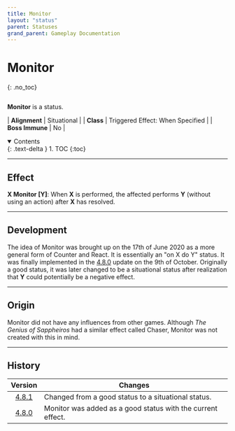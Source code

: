 ```yaml
---
title: Monitor
layout: "status"
parent: Statuses
grand_parent: Gameplay Documentation
---
```


# Monitor
{: .no_toc}

<div class="row">
<div class="column content" markdown="1">

**Monitor** is a status.

| **Alignment** | Situational |
| **Class** | Triggered Effect: When Specified |
| **Boss Immune** | No |

</div>
<div class="column toc" markdown="1">
<details open markdown="block">
<summary>
Contents
</summary>
{: .text-delta }
1. TOC
{:toc}
</details>
</div>
</div> 

---

## Effect

**X Monitor [Y]**: When **X** is performed, the affected performs **Y** (without using an action) after **X** has resolved.

---

## Development

The idea of Monitor was brought up on the 17th of June 2020 as a more general form of Counter and React. It is essentially an "on X do Y" status. It was finally implemented in the [4.8.0](/game/changelog/v4.html#v4.8.0) update on the 9th of October. Originally a good status, it was later changed to be a situational status after realization that **Y** could potentially be a negative effect.

---

## Origin

Monitor did not have any influences from other games. Although *The Genius of Sappheiros* had a similar effect called Chaser, Monitor was not created with this in mind.

---

## History

| Version | Changes |
| :---: | --- |
| [4.8.1](/game/changelog/v4.html#v4.8.1) | Changed from a good status to a situational status. |
| [4.8.0](/game/changelog/v4.html#v4.8.0) | Monitor was added as a good status with the current effect. |